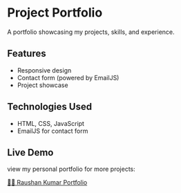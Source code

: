 # Project Portfolio

A portfolio showcasing my projects, skills, and experience.

## Features
- Responsive design  
- Contact form (powered by EmailJS)  
- Project showcase  

## Technologies Used
- HTML, CSS, JavaScript  
- EmailJS for contact form  
  
## Live Demo

view my personal portfolio for more projects:

[👨‍💻 Raushan Kumar Portfolio](https://portfolio-won3.vercel.app/)
